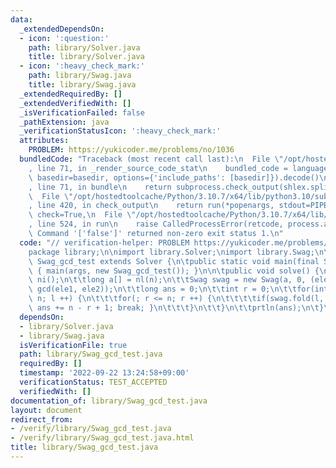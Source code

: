 ```yaml
---
data:
  _extendedDependsOn:
  - icon: ':question:'
    path: library/Solver.java
    title: library/Solver.java
  - icon: ':heavy_check_mark:'
    path: library/Swag.java
    title: library/Swag.java
  _extendedRequiredBy: []
  _extendedVerifiedWith: []
  _isVerificationFailed: false
  _pathExtension: java
  _verificationStatusIcon: ':heavy_check_mark:'
  attributes:
    PROBLEM: https://yukicoder.me/problems/no/1036
  bundledCode: "Traceback (most recent call last):\n  File \"/opt/hostedtoolcache/Python/3.10.7/x64/lib/python3.10/site-packages/onlinejudge_verify/documentation/build.py\"\
    , line 71, in _render_source_code_stat\n    bundled_code = language.bundle(stat.path,\
    \ basedir=basedir, options={'include_paths': [basedir]}).decode()\n  File \"/opt/hostedtoolcache/Python/3.10.7/x64/lib/python3.10/site-packages/onlinejudge_verify/languages/user_defined.py\"\
    , line 71, in bundle\n    return subprocess.check_output(shlex.split(command))\n\
    \  File \"/opt/hostedtoolcache/Python/3.10.7/x64/lib/python3.10/subprocess.py\"\
    , line 420, in check_output\n    return run(*popenargs, stdout=PIPE, timeout=timeout,\
    \ check=True,\n  File \"/opt/hostedtoolcache/Python/3.10.7/x64/lib/python3.10/subprocess.py\"\
    , line 524, in run\n    raise CalledProcessError(retcode, process.args,\nsubprocess.CalledProcessError:\
    \ Command '['false']' returned non-zero exit status 1.\n"
  code: "// verification-helper: PROBLEM https://yukicoder.me/problems/no/1036\n\n\
    package library;\n\nimport library.Solver;\nimport library.Swag;\n\npublic class\
    \ Swag_gcd_test extends Solver {\n\tpublic static void main(final String[] args)\
    \ { main(args, new Swag_gcd_test()); }\n\n\tpublic void solve() {\n\t\tint n =\
    \ ni();\n\t\tlong a[] = nl(n);\n\t\tSwag swag = new Swag(a, 0, (ele1, ele2) ->\
    \ gcd(ele1, ele2));\n\t\tlong ans = 0;\n\t\tint r = 0;\n\t\tfor(int l = 0; l <\
    \ n; l ++) {\n\t\t\tfor(; r <= n; r ++) {\n\t\t\t\tif(swag.fold(l, r) == 1) {\
    \ ans += n - r + 1; break; }\n\t\t\t}\n\t\t}\n\t\tprtln(ans);\n\t}\n}"
  dependsOn:
  - library/Solver.java
  - library/Swag.java
  isVerificationFile: true
  path: library/Swag_gcd_test.java
  requiredBy: []
  timestamp: '2022-09-22 13:24:58+09:00'
  verificationStatus: TEST_ACCEPTED
  verifiedWith: []
documentation_of: library/Swag_gcd_test.java
layout: document
redirect_from:
- /verify/library/Swag_gcd_test.java
- /verify/library/Swag_gcd_test.java.html
title: library/Swag_gcd_test.java
---
```

